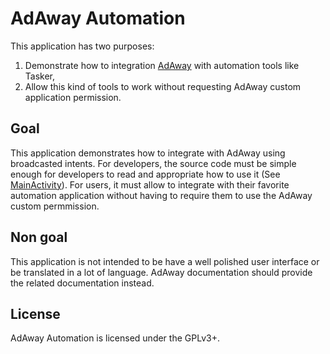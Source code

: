 # AdAway Automation

This application has two purposes:

1. Demonstrate how to integration [AdAway](https://github.com/AdAway/AdAway/) with automation tools like Tasker,
2. Allow this kind of tools to work without requesting AdAway custom application permission.

## Goal

This application demonstrates how to integrate with AdAway using broadcasted intents.
For developers, the source code must be simple enough for developers to read and appropriate how to use it (See [MainActivity](app/src/main/java/org/adaway/automation/MainActivity.java)).
For users, it must allow to integrate with their favorite automation application without having to require them to use the AdAway custom permmission.

## Non goal

This application is not intended to be have a well polished user interface or be translated in a lot of language.
AdAway documentation should provide the related documentation instead.

## License

AdAway Automation is licensed under the GPLv3+.  
